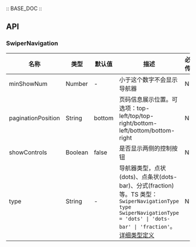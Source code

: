 :: BASE_DOC ::

## API

### SwiperNavigation

名称 | 类型 | 默认值 | 描述 | 必传
-- | -- | -- | -- | --
minShowNum | Number | - | 小于这个数字不会显示导航器 | N
paginationPosition | String | bottom | 页码信息展示位置。可选项：top-left/top/top-right/bottom-left/bottom/bottom-right | N
showControls | Boolean | false | 是否显示两侧的控制按钮 | N
type | String | - | 导航器类型，点状(dots)、点条状(dots-bar)、分式(fraction)等。TS 类型：`SwiperNavigationType` `type SwiperNavigationType = 'dots' \| 'dots-bar' \| 'fraction'`。[详细类型定义](https://github.com/Tencent/tdesign-mobile-vue/tree/develop/src/swiper/type.ts) | N
